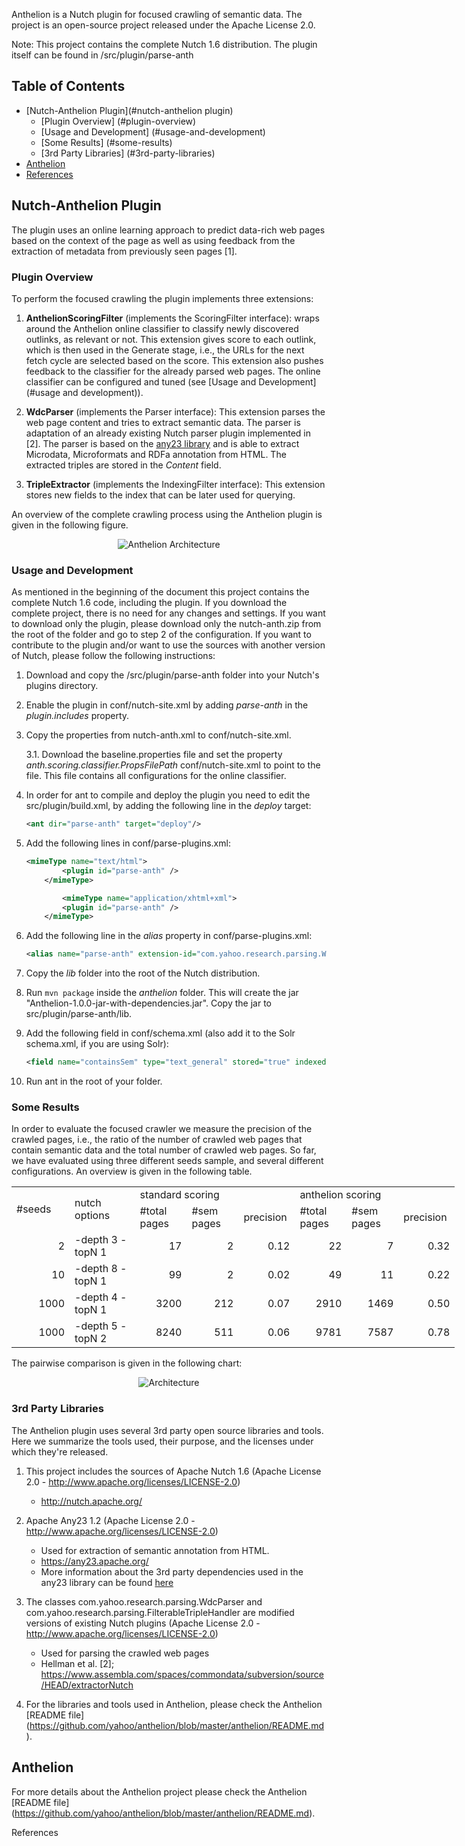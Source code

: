 Anthelion is a Nutch plugin for focused crawling of semantic data.
The project is an open-source project released under the Apache License 2.0.

Note: This project contains the complete Nutch 1.6 distribution. The plugin itself can be found in /src/plugin/parse-anth

Table of Contents
-----------------
* [Nutch-Anthelion Plugin](#nutch-anthelion plugin)
  * [Plugin Overview] (#plugin-overview)
  * [Usage and Development] (#usage-and-development)
  * [Some Results] (#some-results)
  * [3rd Party Libraries] (#3rd-party-libraries)
* [Anthelion](#anthelion) 
* [References](#references)

Nutch-Anthelion Plugin
---------
The plugin uses an online learning approach to predict data-rich web pages based on the context of the page as well as using feedback from the extraction of metadata from previously seen pages [1].

### Plugin Overview

To perform the focused crawling the plugin implements three extensions:

1. **AnthelionScoringFilter** (implements the ScoringFilter interface): wraps around the Anthelion online classifier to classify newly discovered outlinks, as relevant or not. This extension gives score to each outlink, which is then used in the Generate stage, i.e., the URLs for the next fetch cycle are selected based on the score. This extension also pushes feedback to the classifier for the already parsed web pages. The online classifier can be configured and tuned (see [Usage and Development](#usage and development)).

2. **WdcParser** (implements the Parser interface): This extension parses the web page content and tries to extract semantic data. The parser is adaptation of an already existing Nutch parser plugin implemented in [2]. The parser is based on the [any23 library](https://any23.apache.org/) and is able to extract Microdata, Microformats and RDFa annotation from HTML. The extracted triples are stored in the *Content* field.

3. **TripleExtractor** (implements the IndexingFilter interface): This extension stores new fields to the index that can be later used for querying.

An overview of the complete crawling process using the Anthelion plugin is given in the following figure.

<p align="center">
  <img src="https://github.com/yahoo/anthelion/blob/master/documentation/architecture.png?raw=true" alt="Anthelion Architecture"/>
</p>


### Usage and Development

As mentioned in the beginning of the document this project contains the complete Nutch 1.6 code, including the plugin. If you download the complete project, there is no need for any changes and settings. If you want to download only the plugin, please download only the nutch-anth.zip from the root of the folder and go to step 2 of the configuration. If you want to contribute to the plugin and/or want to use the sources with another version of Nutch, please follow the following instructions:

1. Download and copy the /src/plugin/parse-anth folder into your Nutch's plugins directory.

2. Enable the plugin in conf/nutch-site.xml by adding *parse-anth* in the *plugin.includes* property.

3. Copy the properties from nutch-anth.xml to conf/nutch-site.xml.

	3.1. Download the baseline.properties file and set the property *anth.scoring.classifier.PropsFilePath* conf/nutch-site.xml to point to the file. This file contains all configurations for the online classifier.

4. In order for ant to compile and deploy the plugin you need to edit the src/plugin/build.xml, by adding the following line in the *deploy* target:
	```xml
	<ant dir="parse-anth" target="deploy"/>
	```
5. Add the following lines in conf/parse-plugins.xml:
	```xml
	<mimeType name="text/html">
			<plugin id="parse-anth" />
		</mimeType>
	
	        <mimeType name="application/xhtml+xml">
			<plugin id="parse-anth" />
		</mimeType>
	```
6. Add the following line in the *alias* property in conf/parse-plugins.xml:
	
	```xml
	<alias name="parse-anth" extension-id="com.yahoo.research.parsing.WdcParser" />
	```
7. Copy the *lib* folder into the root of the Nutch distribution.

8. Run `mvn package` inside the *anthelion* folder. This will create the jar "Anthelion-1.0.0-jar-with-dependencies.jar". Copy the jar to src/plugin/parse-anth/lib.

9. Add the following field in conf/schema.xml (also add it to the Solr schema.xml, if you are using Solr):
	```xml
	<field name="containsSem" type="text_general" stored="true" indexed="true"/>
	```
10. Run ant in the root of your folder.

### Some Results

In order to evaluate the focused crawler we measure the precision of the crawled pages, i.e., the ratio of the number of crawled web pages that contain semantic data and the total number of crawled web pages.
So far, we have evaluated using three different seeds sample, and several different configurations. An overview is given in the following table.

<table border=0 cellpadding=0 cellspacing=0 width=532 style='border-collapse:
 collapse;table-layout:fixed;width:532pt'>
 <col width=65 style='width:65pt'>
 <col width=77 style='mso-width-source:userset;mso-width-alt:3285;width:77pt'>
 <col width=65 span=2 style='mso-width-source:userset;mso-width-alt:2773;
 width:65pt'>
 <col class=xl65535 width=65 style='mso-width-source:userset;mso-width-alt:
 2773;width:65pt'>
 <col width=65 span=2 style='mso-width-source:userset;mso-width-alt:2773;
 width:65pt'>
 <col class=xl65535 width=65 style='mso-width-source:userset;mso-width-alt:
 2773;width:65pt'>
 <tr height=15 style='height:15.0pt'>
  <td rowspan=2 height=30 class=xl65 width=65 style='height:30.0pt;width:65pt'>#seeds</td>
  <td rowspan=2 class=xl68 width=77 style='width:77pt'>nutch options</td>
  <td colspan=3 class=xl65 width=195 style='border-left:none;width:195pt'>standard
  scoring</td>
  <td colspan=3 class=xl65 width=195 style='border-left:none;width:195pt'>anthelion
  scoring</td>
 </tr>
 <tr height=15 style='height:15.0pt'>
  <td height=15 class=xl66 style='height:15.0pt;border-top:none;border-left:
  none'>#total pages</td>
  <td class=xl66 style='border-top:none;border-left:none'>#sem pages</td>
  <td class=xl67 style='border-top:none;border-left:none'>precision</td>
  <td class=xl66 style='border-top:none;border-left:none'>#total pages</td>
  <td class=xl66 style='border-top:none;border-left:none'>#sem pages</td>
  <td class=xl67 style='border-top:none;border-left:none'>precision</td>
 </tr>
 <tr height=15 style='height:15.0pt'>
  <td height=15 class=xl66 align=right style='height:15.0pt;border-top:none'>2</td>
  <td class=xl69 style='border-top:none;border-left:none'>-depth 3 -topN 1<span
  style='display:none'>5</span></td>
  <td class=xl66 align=right style='border-top:none;border-left:none'>17</td>
  <td class=xl66 align=right style='border-top:none;border-left:none'>2</td>
  <td class=xl67 align=right style='border-top:none;border-left:none'>0.12</td>
  <td class=xl66 align=right style='border-top:none;border-left:none'>22</td>
  <td class=xl66 align=right style='border-top:none;border-left:none'>7</td>
  <td class=xl67 align=right style='border-top:none;border-left:none'>0.32</td>
 </tr>
 <tr height=15 style='height:15.0pt'>
  <td height=15 class=xl66 align=right style='height:15.0pt;border-top:none'>10</td>
  <td class=xl69 style='border-top:none;border-left:none'>-depth 8 -topN 1<span
  style='display:none'>5</span></td>
  <td class=xl66 align=right style='border-top:none;border-left:none'>99</td>
  <td class=xl66 align=right style='border-top:none;border-left:none'>2</td>
  <td class=xl67 align=right style='border-top:none;border-left:none'>0.02</td>
  <td class=xl66 align=right style='border-top:none;border-left:none'>49</td>
  <td class=xl66 align=right style='border-top:none;border-left:none'>11</td>
  <td class=xl67 align=right style='border-top:none;border-left:none'>0.22</td>
 </tr>
 <tr height=15 style='height:15.0pt'>
  <td height=15 class=xl66 align=right style='height:15.0pt;border-top:none'>1000</td>
  <td class=xl69 style='border-top:none;border-left:none'>-depth 4 -topN 1<span
  style='display:none'>000</span></td>
  <td class=xl66 align=right style='border-top:none;border-left:none'>3200</td>
  <td class=xl66 align=right style='border-top:none;border-left:none'>212</td>
  <td class=xl67 align=right style='border-top:none;border-left:none'>0.07</td>
  <td class=xl66 align=right style='border-top:none;border-left:none'>2910</td>
  <td class=xl66 align=right style='border-top:none;border-left:none'>1469</td>
  <td class=xl67 align=right style='border-top:none;border-left:none'>0.50</td>
 </tr>
 <tr height=15 style='height:15.0pt'>
  <td height=15 class=xl66 align=right style='height:15.0pt;border-top:none'>1000</td>
  <td class=xl70 style='border-top:none;border-left:none'>
  <meta charset=utf-8>
  <span>-depth 5 -topN 2<span style='display:none'>000</span></span></td>
  <td class=xl66 align=right style='border-top:none;border-left:none'>8240</td>
  <td class=xl66 align=right style='border-top:none;border-left:none'>511</td>
  <td class=xl67 align=right style='border-top:none;border-left:none'>0.06</td>
  <td class=xl66 align=right style='border-top:none;border-left:none'>
  <meta charset=utf-8>
  <span>9781</span></td>
  <td class=xl66 align=right style='border-top:none;border-left:none'>7587</td>
  <td class=xl67 align=right style='border-top:none;border-left:none'>0.78</td>
 </tr>
</table>

The pairwise comparison is given in the following chart:
<p align="center">
  <img src="https://github.com/yahoo/anthelion/blob/master/documentation/results_chart.png?raw=true" alt="Architecture"/>
</p>

### 3rd Party Libraries
The Anthelion plugin uses several 3rd party open source libraries and tools.
Here we summarize the tools used, their purpose, and the licenses under which they're released.

1. This project includes the sources of Apache Nutch 1.6 (Apache License 2.0 - http://www.apache.org/licenses/LICENSE-2.0)
	* http://nutch.apache.org/

2. Apache Any23 1.2 (Apache License 2.0 - http://www.apache.org/licenses/LICENSE-2.0)
	* Used for extraction of semantic annotation from HTML.
	* https://any23.apache.org/
	* More information about the 3rd party dependencies used in the any23 library can be found [here](https://any23.apache.org/)  

3. The classes com.yahoo.research.parsing.WdcParser and com.yahoo.research.parsing.FilterableTripleHandler are modified versions of existing Nutch plugins (Apache License 2.0 - http://www.apache.org/licenses/LICENSE-2.0)
	* Used for parsing the crawled web pages
	* Hellman et al. [2]; https://www.assembla.com/spaces/commondata/subversion/source/HEAD/extractorNutch

4. For the libraries and tools used in Anthelion, please check the Anthelion [README file] (https://github.com/yahoo/anthelion/blob/master/anthelion/README.md). 

Anthelion
---------
For more details about the Anthelion project please check the Anthelion [README file] (https://github.com/yahoo/anthelion/blob/master/anthelion/README.md).

References
